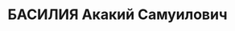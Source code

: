 ---
title: БАСИЛИЯ Акакий Самуилович
description: 'Род. в 1895, Чохатаурский район, с. Интабуети. Место проживания: пр.
  Руставели № 9, г. Тбилиси. Род занятий: до ареста ком-р 189 Груз. стр. полка, в
  звании "майора".

  Осужден Особым совещанием при НКВД СССР 02.07.1938. Мера наказания: 5 лет заключения
  в ИТЛ. Этапирован 02/07-1938 г. в Белбалтлаг на станцию Медвежья гора.'
---